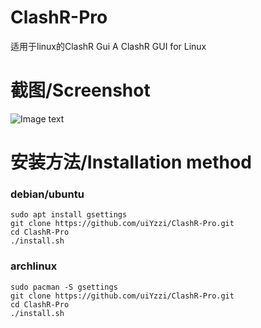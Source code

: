 # ClashR-Pro
适用于linux的ClashR Gui
A ClashR GUI for Linux

# 截图/Screenshot
![Image text](https://raw.githubusercontent.com/uiYzzi/ClashR-Pro/master/screenshot/1.png)
# 安装方法/Installation method
### debian/ubuntu
    sudo apt install gsettings
    git clone https://github.com/uiYzzi/ClashR-Pro.git
    cd ClashR-Pro
    ./install.sh
### archlinux
    sudo pacman -S gsettings
    git clone https://github.com/uiYzzi/ClashR-Pro.git
    cd ClashR-Pro
    ./install.sh
